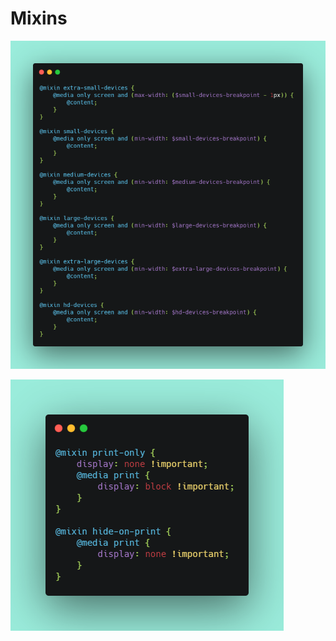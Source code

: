 # Mixins

![Device Media Queries](https://github.com/EduardoRotundaro/sass-boilerplate/blob/master/docs/images/mixins_media-queries.png?raw=true)

![Printable Elements](https://github.com/EduardoRotundaro/sass-boilerplate/blob/master/docs/images/mixins_print.png?raw=true)
